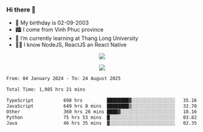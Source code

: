 ### Hi there 👋
- 🎂 My birthday is 02-09-2003
- 🏙️ I come from Vinh Phuc province
- 🌱 I’m currently learning at Thang Long University
- 🧑‍💻 I know NodeJS, ReactJS an React Native
<p align="center"><img src="https://github-readme-stats.vercel.app/api?username=tmquang0209&show_icons=true&theme=gradient"></p>
<p align="center"><img src="https://github-readme-stats.vercel.app/api/top-langs/?username=tmquang0209&hide=scss,css&langs_count=10"></p>
<!--START_SECTION:waka-->

```txt
From: 04 January 2024 - To: 24 August 2025

Total Time: 1,985 hrs 21 mins

TypeScript           698 hrs         ████████▓░░░░░░░░░░░░░░░░   35.16 %
JavaScript           649 hrs 8 mins  ████████▒░░░░░░░░░░░░░░░░   32.70 %
Other                360 hrs 26 mins ████▓░░░░░░░░░░░░░░░░░░░░   18.16 %
Python               75 hrs 53 mins  █░░░░░░░░░░░░░░░░░░░░░░░░   03.82 %
Java                 46 hrs 35 mins  ▓░░░░░░░░░░░░░░░░░░░░░░░░   02.35 %
```

<!--END_SECTION:waka-->
